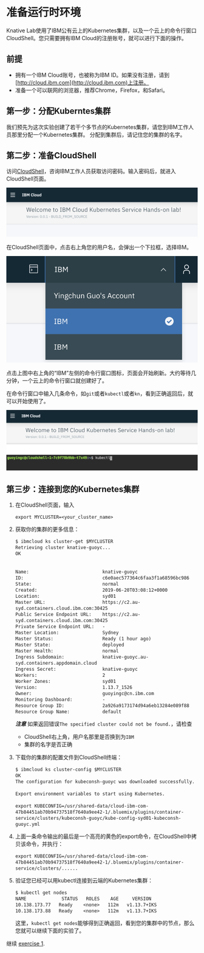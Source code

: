# 准备运行时环境

Knative Lab使用了IBM公有云上的Kubernetes集群，以及一个云上的命令行窗口CloudShell。您只需要拥有IBM Cloud的注册账号，就可以进行下面的操作。

## 前提

* 拥有一个IBM Cloud账号，也被称为IBM ID。如果没有注册，请到[http://cloud.ibm.com](http://cloud.ibm.com)上注册。
* 准备一个可以联网的浏览器，推荐Chrome，Firefox，和Safari。

## 第一步：分配Kuberntes集群

我们预先为这次实验创建了若干个多节点的Kubernetes集群，请您到IBM工作人员那里分配一个Kubernetes集群。 分配到集群后，请记住您的集群的名字。

## 第二步：准备CloudShell

访问[CloudShell](https://cloudshell-console-ikslab.us-south.cf.cloud.ibm.com/)，咨询IBM工作人员获取访问密码。输入密码后，就进入CloudShell页面。

![](https://github.com/daisy-ycguo/knativelab/raw/master/images/cloudshell-overview.png)

在CloudShell页面中，点击右上角您的用户名，会弹出一个下拉框，选择IBM。 

![](https://github.com/daisy-ycguo/knativelab/raw/master/images/cloudshell-account.png)

点击上图中右上角的“IBM”左侧的命令行窗口图标，页面会开始刷新。大约等待几分钟，一个云上的命令行窗口就创建好了。

在命令行窗口中输入几条命令，如`git`或者`kubectl`或者`kn`，看到正确返回后，就可以开始使用了。

![](https://github.com/daisy-ycguo/knativelab/raw/master/images/cloudshell-terminal.png)

## 第三步：连接到您的Kubernetes集群

1. 在CloudShell页面，输入

   ```text
   export MYCLUSTER=<your_cluster_name>
   ```

2. 获取你的集群的更多信息：

   ```text
   $ ibmcloud ks cluster-get $MYCLUSTER
   Retrieving cluster knative-guoyc...
   OK
   
   
   Name:                           knative-guoyc
   ID:                             c6e0aec577364c6faa3f1a68596bc986
   State:                          normal
   Created:                        2019-06-20T03:08:12+0000
   Location:                       syd01
   Master URL:                     https://c2.au-syd.containers.cloud.ibm.com:30425
   Public Service Endpoint URL:    https://c2.au-syd.containers.cloud.ibm.com:30425
   Private Service Endpoint URL:   -
   Master Location:                Sydney
   Master Status:                  Ready (1 hour ago)
   Master State:                   deployed
   Master Health:                  normal
   Ingress Subdomain:              knative-guoyc.au-syd.containers.appdomain.cloud
   Ingress Secret:                 knative-guoyc
   Workers:                        2
   Worker Zones:                   syd01
   Version:                        1.13.7_1526
   Owner:                          guoyingc@cn.ibm.com
   Monitoring Dashboard:           -
   Resource Group ID:              2a926a9173174d94a6eb13284e089f88
   Resource Group Name:            default
   ```

   ***注意*** 如果返回错误`The specified cluster could not be found.`，请检查
   - CloudShell右上角，用户名那里是否换到为`IBM`
   - 集群的名字是否正确

3. 下载你的集群的配置文件到CloudShell终端：

   ```text
   $ ibmcloud ks cluster-config $MYCLUSTER
   OK
   The configuration for kubeconsh-guoyc was downloaded successfully.
   
   Export environment variables to start using Kubernetes.
   
   export KUBECONFIG=/usr/shared-data/cloud-ibm-com-47b84451ab70b94737518f7640a9ee42-1/.bluemix/plugins/container-service/clusters/kubeconsh-guoyc/kube-config-syd01-kubeconsh-guoyc.yml
   ```

4. 上面一条命令输出的最后是一个高亮的黄色的export命令，在CloudShell中拷贝该命令，并执行：

   ```text
   export KUBECONFIG=/usr/shared-data/cloud-ibm-com-47b84451ab70b94737518f7640a9ee42-1/.bluemix/plugins/container-service/clusters/......
   ```

5. 验证您已经可以用kubectl连接到云端的Kubernetes集群：

   ```text
   $ kubectl get nodes
   NAME             STATUS   ROLES    AGE     VERSION
   10.138.173.77   Ready    <none>   112m   v1.13.7+IKS
   10.138.173.88   Ready    <none>   112m   v1.13.7+IKS
   ```

   这里，`kubectl get nodes`能够得到正确返回，看到您的集群中的节点，那么您就可以继续下面的实验了。

继续 [exercise 1](./exercise-1.md).

